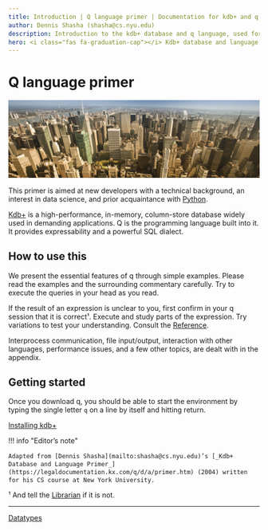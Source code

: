 ```yaml
---
title: Introduction | Q language primer | Documentation for kdb+ and q
author: Dennis Shasha (shasha@cs.nyu.edu)
description: Introduction to the kdb+ database and q language, used for Dennis Sasha’s college classes
hero: <i class="fas fa-graduation-cap"></i> Kdb+ database and language primer
---
```

# Q language primer



![Manhattan panorama](img/manhattan.jpg)
<!-- GettyImages-1168983656.jpg -->

This primer is aimed at new developers with a technical background, an interest in data science, and prior acquaintance with [Python](https://python.org).

[Kdb+](https://kx.com) is a high-performance, in-memory, column-store database widely used in demanding applications.
Q is the programming language built into it.
It provides expressability and a powerful SQL dialect. 



## How to use this 

We present the essential features of q through simple examples. Please read the examples and the surrounding commentary carefully. Try to execute the queries in your head as you read. 

If the result of an expression is unclear to you, first confirm in your q session that it is correct¹. Execute and study parts of the expression. Try variations to test your understanding. Consult the [Reference](../../ref/index.md). 

Interprocess communication, file input/output, interaction with other languages, performance issues, and a few other topics, are dealt with in the appendix. 


## Getting started

Once you download q, you should be able to start the environment by typing the single letter `q` on a line by itself and hitting return.

<i class="fas fa-graduation-cap"></i>
[Installing kdb+](../install/index.md)

!!! info "Editor’s note"

    Adapted from [Dennis Shasha](mailto:shasha@cs.nyu.edu)’s [_Kdb+ Database and Language Primer_](https://legaldocumentation.kx.com/q/d/a/primer.htm) (2004) written for his CS course at New York University.

¹ And tell the [Librarian](milto:librarian@kx.com) if it is not.

---
<i class="far fa-hand-point-right"></i>
[Datatypes](datatypes.md)